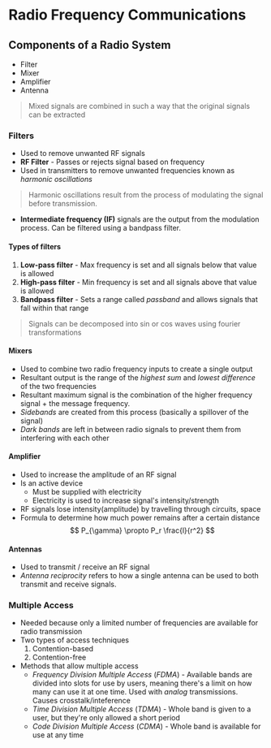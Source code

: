 # Radio Frequency Communications
## Components of a Radio System
- Filter
- Mixer
- Amplifier
- Antenna
> Mixed signals are combined in such a way that the original signals can be extracted

### Filters
- Used to remove unwanted RF signals
- **RF Filter** - Passes or rejects signal based on frequency
- Used in transmitters to remove unwanted frequencies known as *harmonic oscillations*
> Harmonic oscillations result from the process of modulating the signal before transmission.
- **Intermediate frequency (IF)** signals are the output from the modulation process. Can be filtered using a bandpass filter.
#### Types of filters
1. **Low-pass filter** - Max frequency is set and all signals below that value is allowed
2. **High-pass filter** - Min frequency is set and all signals above that value is allowed
3. **Bandpass filter** - Sets a range called *passband*  and allows signals that fall within that range

> Signals can be decomposed into sin or cos waves using fourier transformations


#### Mixers
- Used to combine two radio frequency inputs to create a single output
- Resultant output is the range of the *highest sum* and *lowest difference* of the two frequencies
- Resultant maximum signal is the combination of the higher frequency signal + the message frequency. 
- *Sidebands* are created from this process (basically a spillover of the signal)
- *Dark bands* are left in between radio signals to prevent them from interfering with each other

#### Amplifier
- Used to increase the amplitude of an RF signal
- Is an active device
	- Must be supplied with electricity
	- Electricity is used to increase signal's intensity/strength
- RF signals lose intensity(amplitude) by travelling through circuits, space
- Formula to determine how much power remains after a certain distance
$$
P_{\gamma} \propto P_r \frac{l}{r^2}
$$

#### Antennas
- Used to transmit / receive an RF signal
- *Antenna reciprocity*  refers to how a single antenna can be used to both transmit and receive signals.

### Multiple Access
- Needed because only a limited number of frequencies are available for radio transmission
- Two types of access techniques
	1. Contention-based
	2. Contention-free
- Methods that allow multiple access
	- *Frequency Division Multiple Access* (*FDMA*) - Available bands are divided into slots for use by users, meaning there's a limit on how many can use it at one time. Used with *analog*  transmissions. Causes crosstalk/inteference
	- *Time Division Multiple Access* (*TDMA*) - Whole band is given to a user, but they're only allowed a short period
	- *Code Division Multiple Access* (*CDMA*) - Whole band is available for use at any time